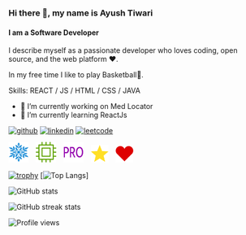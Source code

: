 ### Hi there 👋, my name is  Ayush Tiwari
#### I am a Software Developer
 I describe myself as a passionate developer who loves coding, open source, and the web platform ❤️.


In my free time I like to play Basketball🏀.

Skills:  REACT / JS / HTML / CSS / JAVA

- 🔭 I’m currently working on Med Locator 
- 🌱 I’m currently learning ReactJs 


[<img src='https://cdn.jsdelivr.net/npm/simple-icons@3.0.1/icons/github.svg' alt='github' height='40'>](https://github.com/Ayush144)  [<img src='https://cdn.jsdelivr.net/npm/simple-icons@3.0.1/icons/linkedin.svg' alt='linkedin' height='40'>](https://www.linkedin.com/in/ayush-tiwari-55b0b8188/)  [<img src='https://cdn.jsdelivr.net/npm/simple-icons@3.0.1/icons/leetcode.svg' alt='leetcode' height='40'>](https://leetcode.com/Venom18/)  

<a href='https://archiveprogram.github.com/'><img src='https://raw.githubusercontent.com/acervenky/animated-github-badges/master/assets/acbadge.gif' width='40' height='40'></a> <a href='https://docs.github.com/en/developers'><img src='https://raw.githubusercontent.com/acervenky/animated-github-badges/master/assets/devbadge.gif' width='40' height='40'></a> <a href='https://github.com/pricing'><img src='https://raw.githubusercontent.com/acervenky/animated-github-badges/master/assets/pro.gif' width='40' height='40'></a> <a href='https://stars.github.com/'><img src='https://raw.githubusercontent.com/acervenky/animated-github-badges/master/assets/starbadge.gif' width='35' height='35'></a> <a href='https://docs.github.com/en/github/supporting-the-open-source-community-with-github-sponsors'><img src='https://raw.githubusercontent.com/acervenky/animated-github-badges/master/assets/sponsorbadge.gif' width='35' height='35'></a> 

[![trophy](https://github-profile-trophy.vercel.app/?username=Ayush144)](https://github.com/ryo-ma/github-profile-trophy)
[![Top Langs](https://github-readme-stats.vercel.app/api/top-langs/?username=Ayush144&layout=compact)]




![GitHub stats](https://github-readme-stats.vercel.app/api?username=Ayush144&show_icons=true&count_private=true)  

![GitHub streak stats](https://github-readme-streak-stats.herokuapp.com/?user=Ayush144)  

![Profile views](https://gpvc.arturio.dev/Ayush144)   
